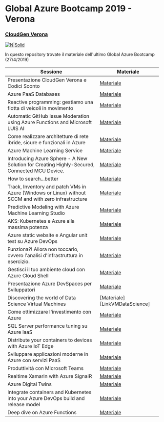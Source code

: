 # Global Azure Bootcamp 2019 - Verona
### [CloudGen Verona](http://cloudgen.it)

[![N|Solid](http://gab2019verona.azurewebsites.net/wp-content/uploads/2019/03/GAB-1.jpeg)](logo)

In questo repository trovate il materiale dell'ultimo Global Azure Bootcamp (27/4/2019)

| Sessione | Materiale |
| ------ | ------ |
| Presentazione CloudGen Verona e Codici Sconto | [Materiale][LinkPresentazioneIniziale] |
| Azure PaaS Databases | [Materiale][LinkAzurePaaSDatabases] |
| Reactive programming: gestiamo una flotta di veicoli in movimento | [Materiale][LinkReactiveProgramming] |
| Automatic GitHub Issue Moderation using Azure Functions and Microsoft LUIS AI | [Materiale][LinkGithub] |
| Come realizzare architetture di rete ibride, sicure e funzionali in Azure | [Materiale][LinkHybrid] |
| Azure Machine Learning Service | [Materiale][LinkAzureMLService] |
| Introducing Azure Sphere - A New Solution for Creating Highly-Secured, Connected MCU Device. | [Materiale][LinkAzureSphere] |
| How to search...better | [Materiale][LinkSearch] |
| Track, Inventory and patch VMs in Azure (Windows or Linux) without SCCM and with zero infrastructure | [Materiale][LinkNoSCCM] |
| Predictive Modeling with Azure Machine Learning Studio | [Materiale][LinkAzureMLStudio] |
| AKS: Kubernetes e Azure alla massima potenza | [Materiale][LinkAKS] |
| Azure static website e Angular unit test su Azure DevOps | [Materiale][LinkAngular] |
| Funziona?! Allora non toccarlo, ovvero l'analisi d'infrastruttura in esercizio. | [Materiale][LinkNonToccarlo] |
| Gestisci il tuo ambiente cloud con Azure Cloud Shell | [Materiale][LinkShell] |
| Presentazione Azure DevSpaces per Sviluppatori | [Materiale][LinkDevSpaces]  |
| Discovering the world of Data Science Virtual Machines | [Materiale][LinkVMDataScience] |
| Come ottimizzare l'investimento con Azure | [Materiale][LinkCostOptimization] |
| SQL Server performance tuning su Azure IaaS | [Materiale][LinkSqlPerformance] |
| Distribute your containers to devices with Azure IoT Edge | [Materiale][LinkIoTEdge] |
| Sviluppare applicazioni moderne in Azure con servizi PaaS | [Materiale][LinkPaas] |
| Produttività con Microsoft Teams | [Materiale][LinkTeams] |
| Realtime Xamarin with Azure SignalR | [Materiale][LinkSignalR] |
| Azure Digital Twins | [Materiale][LinkTwins] |
| Integrate containers and Kubernetes into your Azure DevOps build and release model | [Materiale][LinkKubernetesDevOps] |
| Deep dive on Azure Functions | [Materiale][LinkAzureFunctionDeepDive] |

   [LinkPresentazioneIniziale]: <https://github.com/cloudgenverona/GAB2019/tree/master/PresentazioneIniziale>
   [LinkAzurePaaSDatabases]: <https://github.com/cloudgenverona/GAB2019/tree/master/AzurePaaSDatabases>
   [LinkReactiveProgramming]: <https://github.com/cloudgenverona/GAB2019/tree/master/LinkReactiveProgramming>
   [LinkGithub]: <https://github.com/cloudgenverona/GAB2019/tree/master/Github>
   [LinkHybrid]: <https://github.com/cloudgenverona/GAB2019/tree/master/Hybrid>
   [LinkAzureMLService]: <https://github.com/cloudgenverona/GAB2019/tree/master/AzureMLService>
   [LinkAzureSphere]: <https://github.com/cloudgenverona/GAB2019/tree/master/AzureSphere>
   [LinkSearch]: <https://github.com/cloudgenverona/GAB2019/tree/master/Search>
   [LinkNoSCCM]: <https://github.com/cloudgenverona/GAB2019/tree/master/NoSCCM>
   [LinkAzureMLStudio]: <https://github.com/cloudgenverona/GAB2019/tree/master/AzureMLStudio>
   [LinkAKS]: <https://github.com/cloudgenverona/GAB2019/tree/master/AKS>
   [LinkAngular]: <https://github.com/cloudgenverona/GAB2019/tree/master/Angular>
   [LinkNonToccarlo]: <https://github.com/cloudgenverona/GAB2019/tree/master/NonToccarlo>
   [LinkShell]: <https://github.com/cloudgenverona/GAB2019/tree/master/Shell>
   [LinkDevSpaces]: <https://github.com/cloudgenverona/GAB2019/tree/master/DevSpaces>
   [LinkCostOptimization]: <https://github.com/cloudgenverona/GAB2019/tree/master/CostOptimization>
   [LinkSqlPerformance]: <https://github.com/cloudgenverona/GAB2019/tree/master/SqlPerformance>
   [LinkIoTEdge]: <https://github.com/cloudgenverona/GAB2019/tree/master/IoTEdge>
   [LinkPaas]: <https://github.com/cloudgenverona/GAB2019/tree/master/Paas>
   [LinkTeams]: <https://github.com/cloudgenverona/GAB2019/tree/master/Teams>
   [LinkSignalR]: <https://github.com/cloudgenverona/GAB2019/tree/master/SignalR>
   [LinkTwins]: <https://github.com/cloudgenverona/GAB2019/tree/master/Twins>
   [LinkKubernetesDevOps]: <https://github.com/cloudgenverona/GAB2019/tree/master/KubernetesDevOps>
   [LinkAzureFunctionDeepDive]: <https://github.com/cloudgenverona/GAB2019/tree/master/LinkAzureFunctionDeepDive>